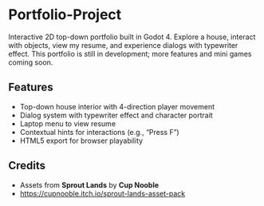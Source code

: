 # Portfolio-Project
Interactive 2D top-down portfolio built in Godot 4. Explore a house, interact with objects, view my resume, and experience dialogs with typewriter effect. This portfolio is still in development; more features and mini games coming soon.

## Features

- Top-down house interior with 4-direction player movement
- Dialog system with typewriter effect and character portrait
- Laptop menu to view resume
- Contextual hints for interactions (e.g., “Press F”)
- HTML5 export for browser playability

## Credits
- Assets from **Sprout Lands** by **Cup Nooble**
- https://cupnooble.itch.io/sprout-lands-asset-pack
